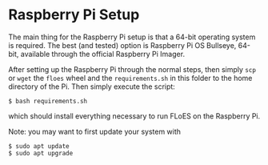 # Raspberry Pi Setup

The main thing for the Raspberry Pi setup is that a 64-bit operating system is
required. The best (and tested) option is Raspberry Pi OS Bullseye, 64-bit,
available through the official Raspberry Pi Imager.

After setting up the Raspberry Pi through the normal steps, then simply `scp`
or `wget` the `floes` wheel and the `requirements.sh` in this folder to the
home directory of the Pi. Then simply execute the script:
```
$ bash requirements.sh
```
which should install everything necessary to run FLoES on the Raspberry Pi.

Note: you may want to first update your system with
```
$ sudo apt update
$ sudo apt upgrade
```

